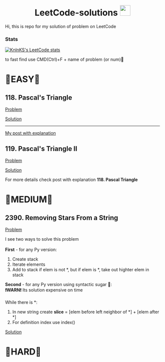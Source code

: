 <h1 align="center"> LeetCode-solutions <img src="https://media.giphy.com/media/v1.Y2lkPTc5MGI3NjExNWNiNjdlZjgzMGQyNTBiOWY2OGU2NWIwNjZlNWI4OTRkM2JkODNiNiZjdD1z/dAoHbGjH7k5ZTeQeBI/giphy.gif" height="34"/> </h1>
<div>Hi, this is repo for my solution of problem on LeetCode</div>

<h3>Stats</h3>

[![KnlnKS's LeetCode stats](https://leetcode-stats-six.vercel.app/api?username=morozoff_yarik)](https://github.com/KnlnKS/leetcode-stats)

<div>to fast find use CMD(Ctrl)+F + name of problem (or num)🐗</div>

<h1>🍏EASY🍏</h1>

<h2>118. Pascal's Triangle</h2>
<a href = "https://leetcode.com/problems/pascals-triangle/"> Problem <a/>
  
<a href = "https://github.com/morozooff/leetCode-solutions/blob/master/easy/pascalsTriangle.py"> Solution <a/>

___
<a href = "https://leetcode.com/problems/pascals-triangle/solutions/3403862/solution-with-comb-n-k-beast-85-44/"> My post with explanation <a/>

<h2>119. Pascal's Triangle II</h2>
<a href = "https://leetcode.com/problems/pascals-triangle-ii/description/"> Problem <a/>
  
<a href = "https://github.com/morozooff/leetCode-solutions/blob/master/easy/PascalsTriangle2.py"> Solution <a/>
<p>For more details check post with explanation <b>118. Pascal Triangle</b></p>

<h1>🍋MEDIUM🍋</h1>
<h2>2390. Removing Stars From a String</h2>

<a href = "https://leetcode.com/problems/removing-stars-from-a-string/description/"> Problem <a/>

<p> I see two ways to solve this problem <br> <br>
<b>First</b> - for any Py version:<br>
<ol type="1"> 
<li> Create stack </li> 
<li> Iterate elements </li> 
<li> Add to stack if elem is not *, but if elem is *, take out highter elem in stack </li> 
</ol> 
</p>

<p> <b>Second</b> - for any Py version using syntactic sugar 🤤:<br>
<b>❗️WARN❗️</b> Its solution expensive on time <br> <br>
While there is *:
<ol type="1">  
<li> In new string create <b>slice</b> =  [elem before left neighbor of *] +  [elem after *]  </li> 
<li> For definition index use index() </li> 
</ol> 
</p>

<a href = "https://github.com/morozooff/leetCode-solutions/blob/master/medium/removingStarsFromAString.py"> Solution <a/>

<h1>🍅HARD🍅</h1>
